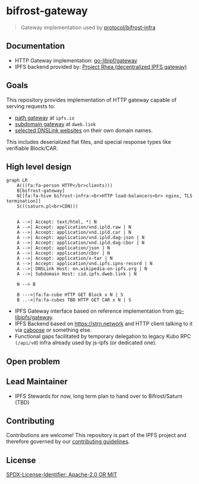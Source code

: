 bifrost-gateway
=======================

> Gateway implementation used by [protocol/bifrost-infra](https://github.com/protocol/bifrost-infra)

## Documentation

- HTTP Gateway implementation: [go-libipf/gateway](https://github.com/ipfs/go-libipfs/tree/main/gateway#documentation)
- IPFS backend provided by: [Project Rhea (decentralized IPFS gateway)](https://pl-strflt.notion.site/Project-Rhea-decentralized-IPFS-gateway-3d5906e7a0d84bea800d5920005dfea6)

## Goals

This repository provides implementation of HTTP gateway capable of serving requests to:
- [path gateway](https://docs.ipfs.tech/how-to/address-ipfs-on-web/#path-gateway) at `ipfs.io`
- [subdomain gateway](https://docs.ipfs.tech/how-to/address-ipfs-on-web/#subdomain-gateway) at `dweb.link` 
- [selected DNSLink websites](https://github.com/protocol/bifrost-infra/blob/b6f85a54fddf1c21a966f8d5e5a3e31f54ad5431/ansible/inventories/bifrost/group_vars/collab_cluster.yml#L140-L271) on their own domain names.

This includes deserialized flat files, and special response types like verifiable Block/CAR.

## High level design

```mermaid
graph LR
    A(((fa:fa-person HTTP</br>clients)))
    B[bifrost-gateway]
    N[[fa:fa-hive bifrost-infra:<br>HTTP load-balancers<br> nginx, TLS termination]]
    S(((saturn.pl<br>CDN)))


    A -->| Accept: text/html, *| N
    A -->| Accept: application/vnd.ipld.raw | N
    A -->| Accept: application/vnd.ipld.car | N
    A -->| Accept: application/vnd.ipld.dag-json | N
    A -->| Accept: application/vnd.ipld.dag-cbor | N
    A -->| Accept: application/json | N
    A -->| Accept: application/cbor | N
    A -->| Accept: application/x-tar | N
    A -->| Accept: application/vnd.ipfs.ipns-record | N
    A -->| DNSLink Host: en.wikipedia-on-ipfs.org | N
    A -->| Subdomain Host: cid.ipfs.dweb.link | N

    N --> B
    
    B --->|fa:fa-cube HTTP GET Block x N | S
    B ..->|fa:fa-cubes TBD HTTP GET CAR x N | S
```


- IPFS Gateway interface based on reference implementation from [go-libipfs/gateway](https://github.com/ipfs/go-libipfs/tree/main/gateway#readme).
- IPFS Backend based on https://strn.network and HTTP client talking to it  via [caboose](https://github.com/filecoin-saturn/caboose) or something else.
- Functional gaps facilitated by temporary delegation to legacy Kubo RPC `(/api/v0`) infra already used by js-ipfs (or dedicated one).

## Open problem

## Lead Maintainer

- IPFS Stewards for now, long term plan to hand over to Bifrost/Saturn (TBD)

## Contributing

Contributions are welcome! This repository is part of the IPFS project and therefore governed by our [contributing guidelines](https://github.com/ipfs/community/blob/master/CONTRIBUTING.md).

## License

[SPDX-License-Identifier: Apache-2.0 OR MIT](LICENSE.md)
